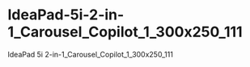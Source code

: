 # IdeaPad-5i-2-in-1_Carousel_Copilot_1_300x250_111
IdeaPad 5i 2-in-1_Carousel_Copilot_1_300x250_111
